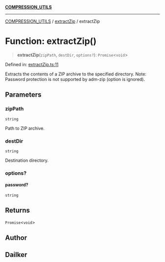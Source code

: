 [**COMPRESSION_UTILS**](../../README.md)

***

[COMPRESSION_UTILS](../../README.md) / [extractZip](../README.md) / extractZip

# Function: extractZip()

> **extractZip**(`zipPath`, `destDir`, `options?`): `Promise`\<`void`\>

Defined in: [extractZip.ts:11](https://github.com/dailker/everyutil/blob/7c30ec40bbb398255a9be572db0a537e8bcb9c11/src/compression/extractZip.ts#L11)

Extracts the contents of a ZIP archive to the specified directory.
Note: Password protection is not supported by adm-zip (option is ignored).

## Parameters

### zipPath

`string`

Path to ZIP archive.

### destDir

`string`

Destination directory.

### options?

#### password?

`string`

## Returns

`Promise`\<`void`\>

## Author

## Dailker
